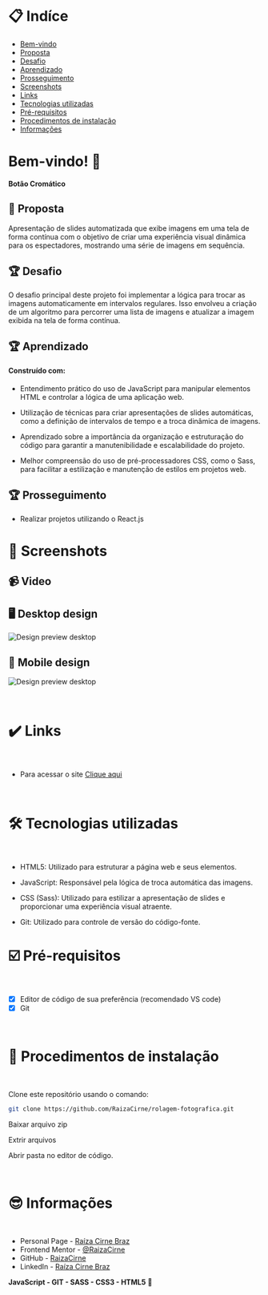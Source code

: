 # 📋 Indíce

- [Bem-vindo](#id01)
- [Proposta](#id02)
- [Desafio](#id03)
- [Aprendizado](#id04)
- [Prosseguimento](id05)
- [Screenshots](#id06)
- [Links](#id07)
- [Tecnologias utilizadas](#id08)
- [Pré-requisitos](#id09)
- [Procedimentos de instalação](#id010)
- [Informações](#id011)

# Bem-vindo! 👋 <a name="id01"></a>

**Botão Cromático**
<br />

## 🚀 Proposta <a name="id02"></a>

Apresentação de slides automatizada que exibe imagens em uma tela de forma contínua com o objetivo de criar uma experiência visual dinâmica para os espectadores, mostrando uma série de imagens em sequência.
<br />

## :trophy: Desafio <a name="#id03"></a>

O desafio principal deste projeto foi implementar a lógica para trocar as imagens automaticamente em intervalos regulares. Isso envolveu a criação de um algoritmo para percorrer uma lista de imagens e atualizar a imagem exibida na tela de forma contínua.

## :trophy: Aprendizado <a name="#id04"></a>

#### Construído com:

- Entendimento prático do uso de JavaScript para manipular elementos HTML e controlar a lógica de uma aplicação web.

- Utilização de técnicas para criar apresentações de slides automáticas, como a definição de intervalos de tempo e a troca dinâmica de imagens.

- Aprendizado sobre a importância da organização e estruturação do código para garantir a manutenibilidade e escalabilidade do projeto.

- Melhor compreensão do uso de pré-processadores CSS, como o Sass, para facilitar a estilização e manutenção de estilos em projetos web.

## :trophy: Prosseguimento <a name="id05"></a>

- Realizar projetos utilizando o React.js

# :camera_flash: Screenshots <a name="id06"></a>

## :video_camera: Video

<!-- inserir vídeo aqui -->

## :desktop_computer: Desktop design

![Design preview desktop](./assets/images/desktop.jpg)

## :iphone: Mobile design

![Design preview desktop](./assets/images/mobile.jpg)

<br />

# :heavy_check_mark: Links <a name="id07"></a>

<br />

- Para acessar o site [Clique aqui](#)

<br />

# 🛠 Tecnologias utilizadas <a name="id08"></a>

<br />

- HTML5: Utilizado para estruturar a página web e seus elementos.

- JavaScript: Responsável pela lógica de troca automática das imagens.

- CSS (Sass): Utilizado para estilizar a apresentação de slides e proporcionar uma experiência visual atraente.

- Git: Utilizado para controle de versão do código-fonte.
  <br />

# ☑️ Pré-requisitos <a name="id09"></a>

<br />

- [x] Editor de código de sua preferência (recomendado VS code)
- [x] Git

<br />

# 📝 Procedimentos de instalação <a name="id010"></a>

<br />

Clone este repositório usando o comando:

```bash
git clone https://github.com/RaizaCirne/rolagem-fotografica.git
```

Baixar arquivo zip

Extrir arquivos

Abrir pasta no editor de código.

<br />

# :sunglasses: Informações <a name="id011"></a>

<br />

- Personal Page - [Raíza Cirne Braz](#)
- Frontend Mentor - [@RaizaCirne](https://www.frontendmentor.io/profile/RaizaCirne)
- GitHub - [RaizaCirne](https://github.com/RaizaCirne)
- LinkedIn - [Raíza Cirne Braz](https://www.linkedin.com/in/ra%C3%ADzacirne/)

**JavaScript - GIT - SASS - CSS3 - HTML5** 🚀
